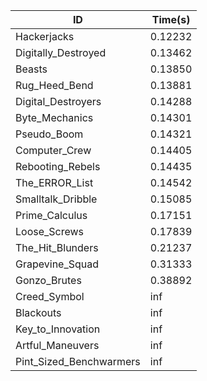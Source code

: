 |ID|Time(s)|
|-|-|
|Hackerjacks|0.12232|
|Digitally_Destroyed|0.13462|
|Beasts|0.13850|
|Rug_Heed_Bend|0.13881|
|Digital_Destroyers|0.14288|
|Byte_Mechanics|0.14301|
|Pseudo_Boom|0.14321|
|Computer_Crew|0.14405|
|Rebooting_Rebels|0.14435|
|The_ERROR_List|0.14542|
|Smalltalk_Dribble|0.15085|
|Prime_Calculus|0.17151|
|Loose_Screws|0.17839|
|The_Hit_Blunders|0.21237|
|Grapevine_Squad|0.31333|
|Gonzo_Brutes|0.38892|
|Creed_Symbol|inf|
|Blackouts|inf|
|Key_to_Innovation|inf|
|Artful_Maneuvers|inf|
|Pint_Sized_Benchwarmers|inf|
